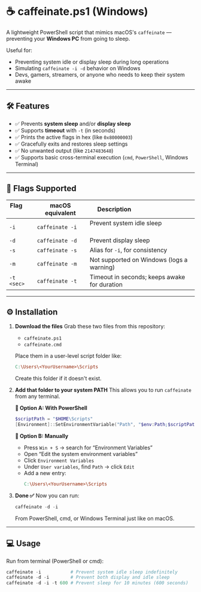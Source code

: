 # ☕ caffeinate.ps1 (Windows)

A lightweight PowerShell script that mimics macOS's `caffeinate` — preventing your **Windows PC** from going to sleep.

Useful for:
- Preventing system idle or display sleep during long operations
- Simulating `caffeinate -i -d` behavior on Windows
- Devs, gamers, streamers, or anyone who needs to keep their system awake

---

## 🛠 Features

- ✅ Prevents **system sleep** and/or **display sleep**
- ✅ Supports **timeout** with `-t` (in seconds)
- ✅ Prints the active flags in hex (like `0x80000003`)
- ✅ Gracefully exits and restores sleep settings
- ✅ No unwanted output (like `2147483648`)
- ✅ Supports basic cross-terminal execution (`cmd`, `PowerShell`, Windows Terminal)

---

## 🚩 Flags Supported

| Flag       | macOS equivalent | Description                                  |
|------------|------------------|----------------------------------------------|
| `-i`       | `caffeinate -i`  | Prevent system idle sleep                    |
| `-d`       | `caffeinate -d`  | Prevent display sleep                        |
| `-s`       | `caffeinate -s`  | Alias for `-i`, for consistency              |
| `-m`       | `caffeinate -m`  | Not supported on Windows (logs a warning)    |
| `-t <sec>` | `caffeinate -t`  | Timeout in seconds; keeps awake for duration |

---

## ⚙️ Installation

1.  **Download the files**
    Grab these two files from this repository:
    * `caffeinate.ps1`
    * `caffeinate.cmd`

    Place them in a user-level script folder like:
    ```makefile
    C:\Users\<YourUsername>\Scripts
    ```
    Create this folder if it doesn't exist.

2.  **Add that folder to your system PATH**
    This allows you to run `caffeinate` from any terminal.

    **📌 Option A: With PowerShell**
    ```powershell
    $scriptPath = "$HOME\Scripts"
    [Environment]::SetEnvironmentVariable("Path", "$env:Path;$scriptPath", "User")
    ```

    **📌 Option B: Manually**
    * Press `Win + S` → search for “Environment Variables”
    * Open “Edit the system environment variables”
    * Click `Environment Variables`
    * Under `User variables`, find `Path` → click `Edit`
    * Add a new entry:
        ```makefile
        C:\Users\<YourUsername>\Scripts
        ```

3.  **Done ✅**
    Now you can run:
    ```powershell
    caffeinate -d -i
    ```
    From PowerShell, cmd, or Windows Terminal just like on macOS.

---

## 💻 Usage

Run from terminal (PowerShell or cmd):

```powershell
caffeinate -i           # Prevent system idle sleep indefinitely
caffeinate -d -i        # Prevent both display and idle sleep
caffeinate -d -i -t 600 # Prevent sleep for 10 minutes (600 seconds)
